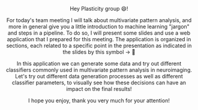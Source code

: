 <div align="center">

Hey Plasticity group :smile:! 

For today's team meeting I will talk about multivariate pattern analysis,
and more in general give you a little introduction to machine learning "jargon" and steps in a pipeline. To do so, I will present some slides and use a web application that I prepared for this meeting. The application is organized in sections, each related to a specific point in the presentation as indicated in the slides by this symbol -> :space_invader:

In this application we can generate some data and try out different classifiers commonly used in multivariate pattern analysis in neuroimaging. Let's try out different data generation processes as well as different classifier parameters, to visually see how these decisions can have an impact on the final results! 

I hope you enjoy, thank you very much for your attention!

</div>